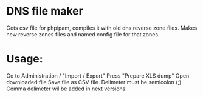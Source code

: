 # DNS file maker

Gets csv file for phpipam, compiles it with old dns reverse zone files.
Makes new reverse zones files and named config file for that zones.

# Usage:

Go to Administration / "Import / Export"
Press "Prepare XLS dump"
Open downloaded file
Save file as CSV file. Delimeter must be semicolon (;). 
Comma delimeter wil be added in next versions.



